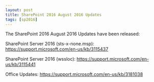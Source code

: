 ```yaml
---
layout: post
title: SharePoint 2016 August 2016 Updates
tags: [sp2016]
---
```


The SharePoint 2016 August 2016 Updates have been released:

SharePoint Server 2016 (sts-x-none.msp): <https://support.microsoft.com/en-us/kb/3115437>

SharePoint Server 2016 (wssloc): <https://support.microsoft.com/en-us/kb/3115441>

Office Updates: <https://support.microsoft.com/en-us/kb/3181038>